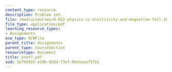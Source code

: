 ```yaml
---
content_type: resource
description: Problem set.
file: /media/courses/8-022-physics-ii-electricity-and-magnetism-fall-2006/2e795915e24b928d73ef0be1aea75fb1_pset7.pdf
file_type: application/pdf
learning_resource_types:
- Assignments
ocw_type: OCWFile
parent_title: Assignments
parent_type: CourseSection
resourcetype: Document
title: pset7.pdf
uid: 2e795915-e24b-928d-73ef-0be1aea75fb1
---
```

